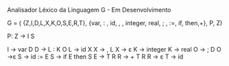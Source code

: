 Analisador Léxico da Linguagem G - Em Desenvolvimento

G = ( {Z,I,D,L,X,K,O,S,E,R,T}, {var, : , id, , , integer, real, ; , :=, if, then,+}, P, Z)

P:
Z → I S

I → var D
D → L : K O
L → id X
X → , L
X → ε
K → integer
K → real
O → ; D
O →ε
S → id := E
S → if E then S
E → T R
R → + T R
R → ε
T → id
